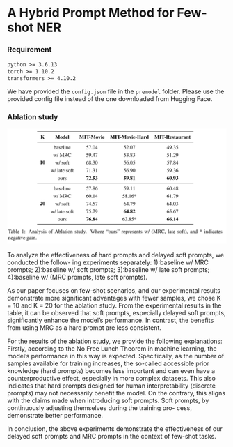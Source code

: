 # A Hybrid Prompt Method for Few-shot NER

### Requirement
```
python >= 3.6.13
torch >= 1.10.2
transformers >= 4.10.2
```

We have provided the `config.json` file in the `premodel` folder. Please use the provided config file instead of the one downloaded from Hugging Face.

### Ablation study

![](https://github.com/YuxiangLee1224/Prompt4NER/blob/master/as.png)

To analyze the effectiveness of hard prompts and delayed soft prompts, we conducted the follow-
ing experiments separately: 1):baseline w/ MRC prompts; 2):baseline w/ soft prompts; 3):baseline w/ late soft prompts;
4):baseline w/ (MRC prompts, late soft prompts).

As our paper focuses on few-shot scenarios, and our experimental results demonstrate more significant
advantages with fewer samples, we chose K = 10 and K = 20 for the ablation study. From the experimental results in the table, it can be observed that soft prompts, especially delayed soft prompts, significantly
enhance the model’s performance. In contrast, the benefits from using MRC as a hard prompt are less
consistent.

For the results of the ablation study, we provide the following explanations: Firstly, according to the
No Free Lunch Theorem in machine learning, the model’s performance in this way is expected. Specifically, as the number of samples available for training increases, the so-called accessible prior knowledge
(hard prompts) becomes less important and can even have a counterproductive effect, especially in more
complex datasets. This also indicates that hard prompts designed for human interpretability (discrete
prompts) may not necessarily benefit the model. On the contrary, this aligns with the claims made when
introducing soft prompts. Soft prompts, by continuously adjusting themselves during the training pro-
cess, demonstrate better performance.

In conclusion, the above experiments demonstrate the effectiveness of our delayed soft prompts and
MRC prompts in the context of few-shot tasks.
    